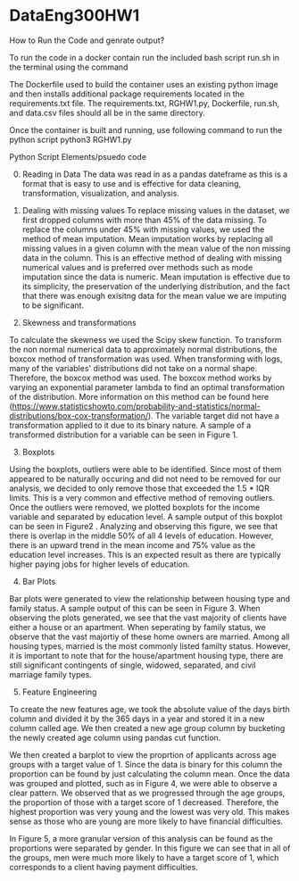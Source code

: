 # DataEng300HW1

How to Run the Code and genrate output?

To run the code in a docker contain run the included bash script 
run.sh in the terminal using the command 

The Dockerfile used to build the container uses an existing python image and then installs additional package requirements located in the requirements.txt file. The requirements.txt, RGHW1.py, Dockerfile, run.sh, and data.csv files should all be in the same directory.

Once the container is built and running, use following command to run the python script
python3 RGHW1.py


Python Script Elements/psuedo code

0. Reading in Data
The data was read in as a pandas dateframe as this is a format that is easy to use and is effective for data cleaning, transformation, visualization, and analysis.

1. Dealing with missing values
To replace missing values in the dataset, we first dropped columns with more than 45% of the data missing. To replace the columns under 45% with missing values, we used the method of mean imputation. Mean imputation works by replacing all missing values in a given column with the mean value of the non missing data in the column. This is an effective method of dealing with missing numerical values and is preferred over methods such as mode imputation since the data is numeric. Mean imputation is effective due to its simplicity, the preservation of the underlying distribution, and the fact that there was enough exisitng data for the mean value we are imputing to be significant.

2. Skewness and transformations

To calculate the skewness we used the Scipy skew function. To transform the non normal numerical data to approximately normal distributions, the boxcox method of transformation was used. When transforming with logs, many of the variables' distributions did not take on a normal shape. Therefore, the boxcox method was used. The boxcox method works by varying an exponential parameter lambda to find an optimal transformation of the distribution. More information on this method can be found here (https://www.statisticshowto.com/probability-and-statistics/normal-distributions/box-cox-transformation/). The variable target did not have a transformation applied to it due to its binary nature. A sample of a transformed distribution for a variable can be seen in Figure 1. 

3. Boxplots

Using the boxplots, outliers were able to be identified. Since most of them appeared to be naturally occuring and did not need to be removed for our analysis, we decided to only remove those that exceeded the 1.5 * IQR limits. This is a very common and effective method of removing outliers. Once the outliers were removed, we plotted boxplots for the income variable and separated by education level. A sample output of this boxplot can be seen in Figure2 . Analyzing and observing this figure, we see that there is overlap in the middle 50% of all 4 levels of education. However, there is an upward trend in the mean income and 75% value as the education level increases. This is an expected result as there are typically higher paying jobs for higher levels of education.

4. Bar Plots

Bar plots were generated to view the relationship between housing type and family status. A sample output of this can be seen in Figure 3. When observing the plots generated, we see that the vast majority of clients have either a house or an apartment. When seperating by family status, we observe that the vast majortiy of these home owners are married. Among all housing types, married is the most commonly listed familty status. However, it is important to note that for the house/apartment housing type, there are still significant contingents of single, widowed, separated, and civil marriage family types.

5. Feature Engineering

To create the new features age, we took the absolute value of the days birth column and divided it by the 365 days in a year and stored it in a new column called age. We then created a new age group column by bucketing the newly created age column using pandas cut function.

We then created a barplot to view the proprtion of applicants across age groups with a target value of 1. Since the data is binary for this column the proportion can be found by just calculating the column mean. Once the data was grouped and plotted, such as in Figure 4, we were able to observe a clear pattern. We observed that as we progressed through the age groups, the proportion of those with a target score of 1 decreased. Therefore, the highest proportion was very young and the lowest was very old. This makes sense as those who are young are more likely to have financial difficulties.

In Figure 5, a more granular version of this analysis can be found as the proportions were separated by gender. In this figure we can see that in all of the groups, men were much more likely to have a target score of 1, which corresponds to a client having payment difficulties. 






